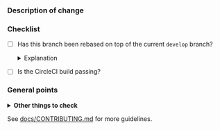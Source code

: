 ### Description of change

<!--
Enter a description of the changes in the PR here.
Include any context that will help reviewers understand the reason for these changes.
-->

### Checklist

* [ ] Has this branch been rebased on top of the current `develop` branch?

  <details>
  <summary>Explanation</summary>
  
  The branch should not be stale or have conflicts at the time reviews are requested.
  
  </details>

* [ ] Is the CircleCI build passing?

### General points

<details>
<summary><strong>Other things to check</strong></summary><p></p>

* Make sure `fixtures/test_data.yaml` is maintained when updating models
* Consider the admin site when making changes to models
* Use select-/prefetch-related field lists in views and search apps, and update them when fields are added
* Make sure the README is updated e.g. when adding new environment variables

</details>

See [docs/CONTRIBUTING.md](https://github.com/uktrade/data-hub-api/blob/develop/docs/CONTRIBUTING.md) for more guidelines.
